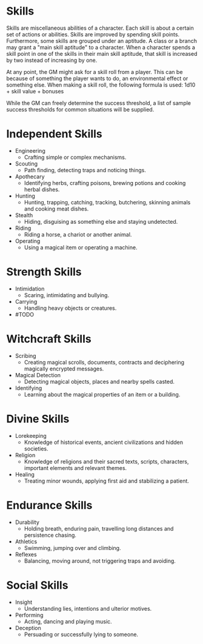 # Skills
Skills are miscellaneous abilities of a character. Each skill is about a certain set of actions or abilities. Skills are improved by spending skill points. Furthermore, some skills are grouped under an aptitude. A class or a branch may grant a "main skill aptitude" to a character. When a character spends a skill point in one of the skills in their main skill aptitude, that skill is increased by two instead of increasing by one.

At any point, the GM might ask for a skill roll from a player. This can be because of something the player wants to do, an environmental effect or something else. When making a skill roll, the following formula is used: 
	1d10 + skill value + bonuses

While the GM can freely determine the success threshold, a list of sample success thresholds for common situations will be supplied.

# Independent Skills
+ Engineering
	+ Crafting simple or complex mechanisms.
+ Scouting
	+ Path finding, detecting traps and noticing things.
+ Apothecary
	+ Identifying herbs, crafting poisons, brewing potions and cooking herbal dishes.
+ Hunting
	+ Hunting, trapping, catching, tracking, butchering, skinning animals and cooking meat dishes.
+ Stealth
	+ Hiding, disguising as something else and staying undetected.
+ Riding
	+ Riding a horse, a chariot or another animal.
+ Operating
	+ Using a magical item or operating a machine.

# Strength Skills
+ Intimidation
	+ Scaring, intimidating and bullying.
+ Carrying
	+ Handling heavy objects or creatures.
+ #TODO 

# Witchcraft Skills
+ Scribing
	+ Creating magical scrolls, documents, contracts and deciphering magically encrypted messages.
+ Magical Detection
	+ Detecting magical objects, places and nearby spells casted. 
+ Identifying
	+ Learning about the magical properties of an item or a building.

# Divine Skills
+ Lorekeeping
	+ Knowledge of historical events, ancient civilizations and hidden societies.
+ Religion
	+ Knowledge of religions and their sacred texts, scripts, characters, important elements and relevant themes.
+ Healing
	+ Treating minor wounds, applying first aid and stabilizing a patient.

# Endurance Skills
+ Durability
	+ Holding breath, enduring pain, travelling long distances and persistence chasing.
+ Athletics
	+ Swimming, jumping over and climbing.
+ Reflexes
	+ Balancing, moving around, not triggering traps and avoiding.

# Social Skills
+ Insight
	+ Understanding lies, intentions and ulterior motives.
+ Performing
	+ Acting, dancing and playing music.
+ Deception
	+ Persuading or successfully lying to someone.